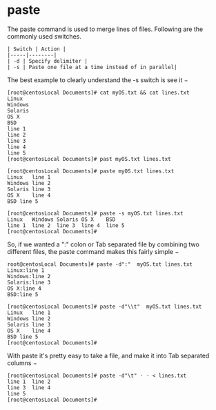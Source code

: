 # paste

The paste command is used to merge lines of files. Following are the commonly used switches.

```
| Switch | Action |
|-----|--------|
| -d | Specify delimiter |
| -s | Paste one file at a time instead of in parallel|
```
The best example to clearly understand the -s switch is see it −

```
[root@centosLocal Documents]# cat myOS.txt && cat lines.txt
Linux
Windows
Solaris
OS X
BSD
line 1
line 2
line 3
line 4
line 5
[root@centosLocal Documents]# past myOS.txt lines.txt

[root@centosLocal Documents]# paste myOS.txt lines.txt
Linux   line 1
Windows line 2
Solaris line 3
OS X    line 4
BSD line 5

[root@centosLocal Documents]# paste -s myOS.txt lines.txt
Linux   Windows Solaris OS X    BSD
line 1  line 2  line 3  line 4  line 5
[root@centosLocal Documents]#
```
So, if we wanted a ":" colon or Tab separated file by combining two different files, the paste command makes this fairly simple −

```
root@centosLocal Documents]# paste -d":"  myOS.txt lines.txt
Linux:line 1
Windows:line 2
Solaris:line 3
OS X:line 4
BSD:line 5

[root@centosLocal Documents]# paste -d"\\t"  myOS.txt lines.txt
Linux   line 1
Windows line 2
Solaris line 3
OS X    line 4
BSD line 5
[root@centosLocal Documents]#
```

With paste it's pretty easy to take a file, and make it into Tab separated columns −

```
[root@centosLocal Documents]# paste -d"\t" - - < lines.txt  
line 1  line 2
line 3  line 4
line 5   
[root@centosLocal Documents]#
```
